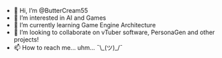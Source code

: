 - 👋 Hi, I’m @ButterCream55
- 👀 I’m interested in AI and Games
- 🌱 I’m currently learning Game Engine Architecture
- 💞️ I’m looking to collaborate on vTuber software, PersonaGen and other projects!
- 📫 How to reach me... uhm... ¯\\\_(ツ)\_/¯

<!---
ButterCream55/ButterCream55 is a ✨ special ✨ repository because its `README.md` (this file) appears on your GitHub profile.
You can click the Preview link to take a look at your changes.
--->
